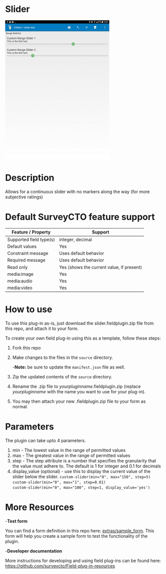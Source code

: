 # Slider
![Preview - two sliders on one screen](/extras/preview.jpg)

# Description
Allows for a continuous slider with no markers along the way (for more subjective ratings)

# Default SurveyCTO feature support

Feature / Property |	Support
------------------ |  ---------
Supported field type(s) |	integer, decimal
Default values	| Yes
Constraint message	| Uses default behavior
Required message | Uses default behavior
Read only	| Yes (shows the current value, if present)
media:image	| Yes
media:audio	| Yes
media:video	| Yes

# How to use
To use this plug-in as-is, just download the slider.fieldplugin.zip file from this repo, and attach it to your form.

To create your own field plug-in using this as a template, follow these steps:

1. Fork this repo

2. Make changes to the files in the `source` directory.

    -__Note:__ be sure to update the `manifest.json` file as well.

3. Zip the updated contents of the `source` directory.

4. Rename the .zip file to *yourpluginname*.fieldplugin.zip (replace *yourpluginname* with the name you want to use for your plug-in).

5. You may then attach your new .fieldplugin.zip file to your form as normal.

# Parameters
The plugin can take upto 4 parameters.
1. min - The lowest value in the range of permitted values
2. max - The greatest value in the range of permitted values
3. step - The step attribute is a number that specifies the granularity that the value must adhere to. The default is 1 for integer and 0.1 for decimals
4. display_value (optional) - use this to display the current value of the slider below the slider.
`custom-slider(min="0", max="150", step=5)`  
`custom-slider(min="0", max="1", step=0.01)`  
`custom-slider(min="0", max="100", step=1, display_value='yes')`

# More Resources
-__Test form__

 You can find a form definition in this repo here: [extras/sample_form](https://github.com/SurveyCTO-field-plug-ins/slider/blob/master/extras/sample_form/slider_sample.xlsx). This form will help you create a sample form to test the functionality of the plugin.

-__Developer documentation__

More instructions for developing and using field plug-ins can be found here: https://github.com/surveycto/Field-plug-in-resources
